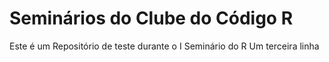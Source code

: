 # Seminários do Clube do Código R
Este  é um Repositório de teste durante o I Seminário do R
Um terceira linha 

